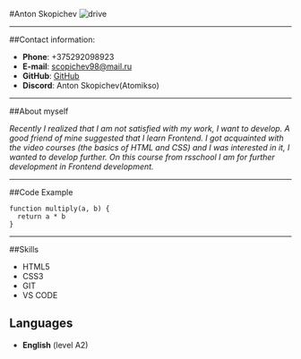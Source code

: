 #Anton Skopichev
![drive](/rsschool-cv/drivers1.jpg)
***
##Contact information:
* __Phone__: +375292098923
* __E-mail__: scopichev98@mail.ru
* __GitHub__: [GitHub](https://github.com/Atomikso)
* __Discord__: Anton Skopichev(Atomikso)
***
##About myself

_Recently I realized that I am not satisfied with my work, I want to develop.
A good friend of mine suggested that I learn Frontend.
I got acquainted with the video courses (the basics of HTML and CSS) and I was interested in it, I wanted to develop further.
On this course from rsschool I am for further development in Frontend development._
***
##Code Example
~~~
function multiply(a, b) {
  return a * b
} 
~~~

***
##Skills
* HTML5 
* CSS3
* GIT
* VS CODE
## Languages

* __English__ (level A2)
